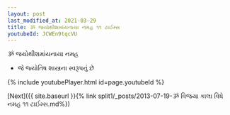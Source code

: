 ```yaml
---
layout: post
last_modified_at: 2021-03-29
title: ૐ જયોથીશમાંયનાયા નમહ ૧૧ ટાઈમ્સ
youtubeId: JCWEn9tqcVU
---
```

 
 
 ૐ જયોથીશમાંયનાયા નમહ  
 
 -  જે જ્યોતિષ શાસ્ત્રના સ્વરૂપનું છે 
 
  
 
  
 
 
 
 
 
 


{% include youtubePlayer.html id=page.youtubeId %}
 
[Next]({{ site.baseurl }}{% link  split1/_posts/2013-07-19-ૐ વિજયા કાલા વિધે નમહ ૧૧ ટાઈમ્સ.md%})
 
